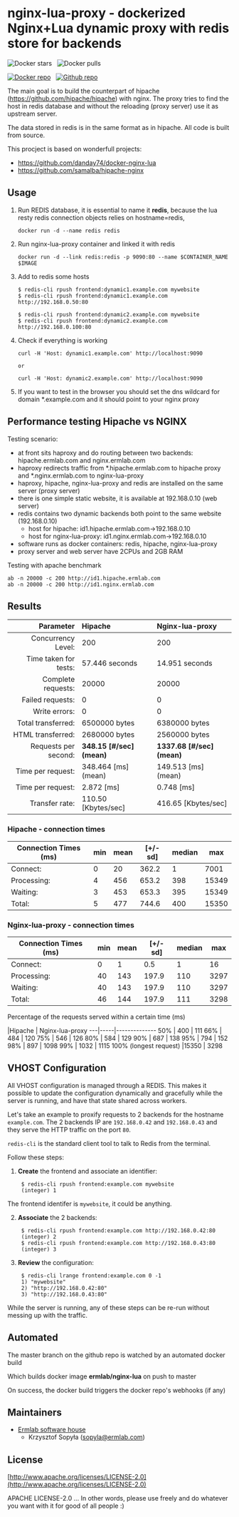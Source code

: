 nginx-lua-proxy - dockerized Nginx+Lua dynamic proxy with redis store for backends
=========

![Docker stars](https://img.shields.io/docker/stars/ermlab/nginx-lua.png "Docker stars")
&nbsp;
![Docker pulls](https://img.shields.io/docker/pulls/ermlab/nginx-lua.png "Docker pulls")

[![Docker repo](https://github.com/Ermlab/nginx-lua-proxy/blob/master/images/docker.png?raw=true "Docker repo")](https://registry.hub.docker.com/u/Ermlab/nginx-lua-proxy)
&nbsp;
[![Github repo](https://github.com/Ermlab/nginx-lua-proxy/blob/master/images/github.png?raw=true "Github repo")](https://github.com/Ermlab/nginx-lua-proxy)

The main goal is to build the counterpart of hipache (https://github.com/hipache/hipache) with nginx.
The proxy tries to find the host in redis database and without the reloading (proxy server) use it as upstream server.

The data stored in redis is in the same format as in hipache. All code is built from source.

This procject is based on wonderfull projects:
* https://github.com/danday74/docker-nginx-lua
* https://github.com/samalba/hipache-nginx

Usage
-----

1. Run REDIS database, it is essential to name it **redis**, because the lua resty redis connection objects relies on hostname=redis,

    ```
    docker run -d --name redis redis
    ```

2. Run nginx-lua-proxy container and linked it with redis

    ```
    docker run -d --link redis:redis -p 9090:80 --name $CONTAINER_NAME $IMAGE
    ```


3. Add to redis some hosts
   ```
   $ redis-cli rpush frontend:dynamic1.example.com mywebsite
   $ redis-cli rpush frontend:dynamic1.example.com http://192.168.0.50:80

   $ redis-cli rpush frontend:dynamic2.example.com mywebsite
   $ redis-cli rpush frontend:dynamic2.example.com http://192.168.0.100:80
   ```

4. Check if everything is working

   ```
   curl -H 'Host: dynamic1.example.com' http://localhost:9090

   or

   curl -H 'Host: dynamic2.example.com' http://localhost:9090
   ```

5. If you want to test in the browser you should set the dns wildcard for domain \*.example.com and it should point to your nginx proxy

Performance testing Hipache vs NGINX
-------------------------------------
Testing scenario:
* at front sits haproxy and do routing between two backends: hipache.ermlab.com and nginx.ermlab.com
* haproxy redirects traffic from \*.hipache.ermlab.com to hipache proxy and \*.nginx.ermlab.com to nginx-lua-proxy
* haproxy, hipache, nginx-lua-proxy and redis are installed on the same server (proxy server)
* there is one simple static website, it is available at 192.168.0.10  (web server)
* redis contains two dynamic backends both point to the same website (192.168.0.10)
    * host for hipache: id1.hipache.ermlab.com->192.168.0.10
    * host for nginx-lua-proxy: id1.nginx.ermlab.com->192.168.0.10
* software runs as docker containers: redis, hipache, nginx-lua-proxy
* proxy server and web server have 2CPUs and 2GB RAM

Testing with apache benchmark

```
ab -n 20000 -c 200 http://id1.hipache.ermlab.com
ab -n 20000 -c 200 http://id1.nginx.ermlab.com
```

## Results

Parameter  | Hipache | Nginx-lua-proxy
-------------: | :-------------|:----------
Concurrency Level:     | 200 | 200
Time taken for tests:  | 57.446 seconds | 14.951 seconds
Complete requests:     | 20000 | 20000  
Failed requests:       | 0 | 0
Write errors:          | 0 | 0
Total transferred:     | 6500000 bytes | 6380000 bytes
HTML transferred:      |2680000 bytes | 2560000 bytes
Requests per second:   | **348.15 [#/sec] (mean)** | **1337.68 [#/sec] (mean)**
Time per request:      | 348.464 [ms] (mean) | 149.513 [ms] (mean)
Time per request:      | 2.872 [ms] | 0.748 [ms]
Transfer rate:         | 110.50 [Kbytes/sec] | 416.65 [Kbytes/sec]


### Hipache - connection times



Connection Times (ms) |  min | mean |[+/-sd] | median |  max
------------|------|---|------|-------|---------------            
Connect:    |   0  |20 | 362.2 |      1  |  7001
Processing: |    4 | 456 | 653.2 |   398 |   15349
Waiting:    |    3 | 453 | 653.3 |    395 |   15349
Total:      |    5 | 477 | 744.6 |    400 |  15350



 ### Nginx-lua-proxy - connection times

 Connection Times (ms) |  min | mean |[+/-sd] | median |  max
 ------------|------|---|------|-------|---------------   
 Connect:     |   0 |   1 |   0.5 |     1 |     16
 Processing:  |  40 | 143 | 197.9 |   110 |   3297
 Waiting:     |  40 | 143 | 197.9 |   110 |   3297
 Total:       |  46 | 144 | 197.9 |   111 |   3298


 Percentage of the requests served within a certain time (ms)

 |Hipache | Nginx-lua-proxy
 ---|-----|--------------
   50%  |  400 |  111
   66%  |  484 |  120
   75%  |  546 |  126
   80%  |  584 |  129
   90%  |  687 |  138
   95%  |  794 |  152
   98%  |  897 | 1098
   99%  | 1032 | 1115
  100% (longest request) |15350 |  3298 
  

VHOST Configuration
-------------------

All VHOST configuration is managed through a REDIS. This makes it possible to update the configuration
dynamically and gracefully while the server is running, and have that state
shared across workers.

Let's take an example to proxify requests to 2 backends for the hostname
`example.com`. The 2 backends IP are `192.168.0.42` and `192.168.0.43` and
they serve the HTTP traffic on the port `80`.

`redis-cli` is the standard client tool to talk to Redis from the terminal.

Follow these steps:

1. __Create__ the frontend and associate an identifier:

        $ redis-cli rpush frontend:example.com mywebsite
        (integer) 1

The frontend identifer is `mywebsite`, it could be anything.

2. __Associate__ the 2 backends:

        $ redis-cli rpush frontend:example.com http://192.168.0.42:80
        (integer) 2
        $ redis-cli rpush frontend:example.com http://192.168.0.43:80
        (integer) 3

3. __Review__ the configuration:

        $ redis-cli lrange frontend:example.com 0 -1
        1) "mywebsite"
        2) "http://192.168.0.42:80"
        3) "http://192.168.0.43:80"

While the server is running, any of these steps can be re-run without messing up
with the traffic.

Automated
---------

The master branch on the github repo is watched by an automated docker build

Which builds docker image **ermlab/nginx-lua** on push to master

On success, the docker build triggers the docker repo's webhooks (if any)

Maintainers
-------------
* [Ermlab software house](http://ermlab.com)
    * Krzysztof Sopyła (sopyla@ermlab.com)

License
-------

[http://www.apache.org/licenses/LICENSE-2.0](http://www.apache.org/licenses/LICENSE-2.0)

APACHE LICENSE-2.0 ... In other words, please use freely and do whatever you want with it for good of all people :)
